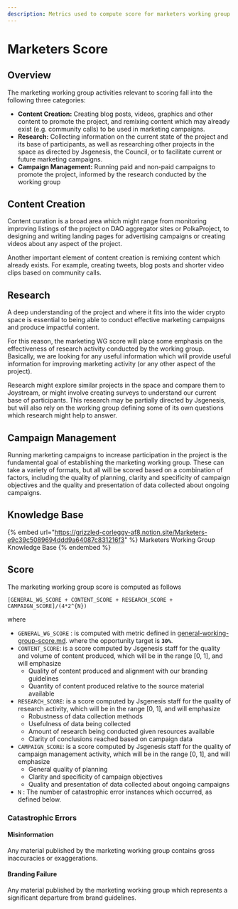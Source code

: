 ```yaml
---
description: Metrics used to compute score for marketers working group.
---
```


# Marketers Score

## Overview

The marketing working group activities relevant to scoring fall into the following three categories:

* **Content Creation:** Creating blog posts, videos, graphics and other content to promote the project, and remixing content which may already exist (e.g. community calls) to be used in marketing campaigns.
* **Research:** Collecting information on the current state of the project and its base of participants, as well as researching other projects in the space as directed by Jsgenesis, the Council, or to facilitate current or future marketing campaigns.
* **Campaign Management:** Running paid and non-paid campaigns to promote the project, informed by the research conducted by the working group

## Content Creation

Content curation is a broad area which might range from monitoring improving listings of the project on DAO aggregator sites or PolkaProject, to designing and writing landing pages for advertising campaigns or creating videos about any aspect of the project.

Another important element of content creation is remixing content which already exists. For example, creating tweets, blog posts and shorter video clips based on community calls.

## Research

A deep understanding of the project and where it fits into the wider crypto space is essential to being able to conduct effective marketing campaigns and produce impactful content.

For this reason, the marketing WG score will place some emphasis on the effectiveness of research activity conducted by the working group. Basically, we are looking for any useful information which will provide useful information for improving marketing activity (or any other aspect of the project).

Research might explore similar projects in the space and compare them to Joystream, or might involve creating surveys to understand our current base of participants. This research may be partially directed by Jsgenesis, but will also rely on the working group defining some of its own questions which research might help to answer.

## Campaign Management

Running marketing campaigns to increase participation in the project is the fundamental goal of establishing the marketing working group. These can take a variety of formats, but all will be scored based on a combination of factors, including the quality of planning, clarity and specificity of campaign objectives and the quality and presentation of data collected about ongoing campaigns.

## Knowledge Base

{% embed url="https://grizzled-corleggy-af8.notion.site/Marketers-e9c39c5089694ddd9a64087c831216f3" %}
Marketers Working Group Knowledge Base
{% endembed %}

## Score

The marketing working group score is computed as follows

`[GENERAL_WG_SCORE + CONTENT_SCORE + RESEARCH_SCORE + CAMPAIGN_SCORE]/(4*2^{N})`

where

* `GENERAL_WG_SCORE` : is computed with metric defined in [general-working-group-score.md](general-working-group-score.md "mention"). where the opportunity target is **`30%`**.
* `CONTENT_SCORE`:  is a score computed by Jsgenesis staff for the quality and volume of content produced, which will be in the range \[0, 1], and will emphasize
  * Quality of content produced and alignment with our branding guidelines
  * Quantity of content produced relative to the source material available
* `RESEARCH_SCORE`: is a score computed by Jsgenesis staff for the quality of research activity, which will be in the range \[0, 1], and will emphasize&#x20;
  * Robustness of data collection methods
  * Usefulness of data being collected
  * Amount of research being conducted given resources available
  * Clarity of conclusions reached based on campaign data
* `CAMPAIGN_SCORE`: is a score computed by Jsgenesis staff for the quality of campaign management activity, which will be in the range \[0, 1], and will emphasize
  * General quality of planning
  * Clarity and specificity of campaign objectives
  * Quality and presentation of data collected about ongoing campaigns
* `N` : The number of catastrophic error instances which occurred, as defined below.

### Catastrophic Errors&#x20;

#### **Misinformation**

Any material published by the marketing working group contains gross inaccuracies or exaggerations.

#### Branding Failure

Any material published by the marketing working group which represents a significant departure from brand guidelines.
